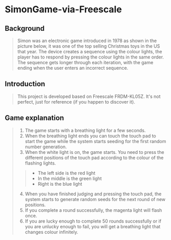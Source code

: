 # SimonGame-via-Freescale
## Background
> Simon was an electronic game introduced in 1978 as shown in the picture below, it was one of the top selling Christmas toys in the US that year. The device creates a sequence using the colour lights, the player has to respond by pressing the colour lights in the same order. The sequence gets longer through each iteration, with the game ending when the user enters an incorrect sequence.
## Introduction
> This project is developed based on Freescale FRDM-KL05Z. It's not perfect, just for reference (if you happen to discover it).
## Game explanation
>1. The game starts with a breathing light for a few seconds.
>2. When the breathing light ends you can touch the touch pad to start the game while the system starts seeding for the first random number generation.
>3. When the white light is on, the game starts. You need to press the different positions of the touch pad according to the colour of the flashing lights.
>>* The left side is the red light
>>* In the middle is the green light
>>* Right is the blue light
>4. When you have finished judging and pressing the touch pad, the system starts to generate random seeds for the next round of new positions.
>5. If you complete a round successfully, the magenta light will flash once.
>6. If you are lucky enough to complete 50 rounds successfully or if you are unlucky enough to fail, you will get a breathing light that changes colour infinitely.
